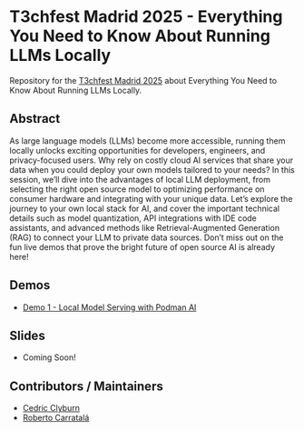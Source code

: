# T3chfest Madrid 2025 - Everything You Need to Know About Running LLMs Locally

Repository for the [T3chfest Madrid 2025](https://t3chfest.es/2025/programa/everything-about-running-llms-locally) about Everything You Need to Know About Running LLMs Locally.

## Abstract

As large language models (LLMs) become more accessible, running them locally unlocks exciting opportunities for developers, engineers, and privacy-focused users. Why rely on costly cloud AI services that share your data when you could deploy your own models tailored to your needs? In this session, we’ll dive into the advantages of local LLM deployment, from selecting the right open source model to optimizing performance on consumer hardware and integrating with your unique data. Let’s explore the journey to your own local stack for AI, and cover the important technical details such as model quantization, API integrations with IDE code assistants, and advanced methods like Retrieval-Augmented Generation (RAG) to connect your LLM to private data sources. Don’t miss out on the fun live demos that prove the bright future of open source AI is already here!

## Demos

* [Demo 1 - Local Model Serving with Podman AI](./demos/model-serving/)

## Slides

* Coming Soon!

## Contributors / Maintainers

* [Cedric Clyburn](github.com/cedricclyburn)
* [Roberto Carratalá](github.com/rcarrata)
